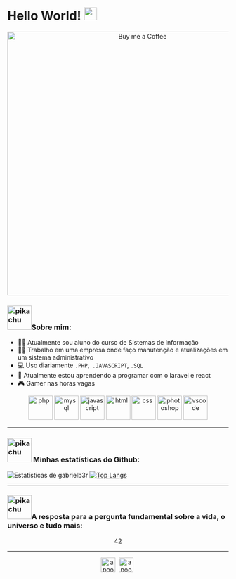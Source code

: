 # Hello World! <img src="https://lh3.googleusercontent.com/Lb6gPaMRJPtgng26fVcqSJZEO-78dyMvAOa9nfKXxU2dpBMx5_lW9gHRT7eANzmF8JEZg_RoAnWrbh14OUAvzcyFqsaDEvvpC0T0rQ=w600" width="29px">



<div align="center">
      <img align="center" alt="Buy me a Coffee" width="600px" src="https://images-wixmp-ed30a86b8c4ca887773594c2.wixmp.com/f/c83c004e-1370-4756-88e5-4071de797088/ddjk36s-36e736ed-a3f5-4ead-bc5a-2055ad79d8a7.gif?token=eyJ0eXAiOiJKV1QiLCJhbGciOiJIUzI1NiJ9.eyJzdWIiOiJ1cm46YXBwOjdlMGQxODg5ODIyNjQzNzNhNWYwZDQxNWVhMGQyNmUwIiwiaXNzIjoidXJuOmFwcDo3ZTBkMTg4OTgyMjY0MzczYTVmMGQ0MTVlYTBkMjZlMCIsIm9iaiI6W1t7InBhdGgiOiJcL2ZcL2M4M2MwMDRlLTEzNzAtNDc1Ni04OGU1LTQwNzFkZTc5NzA4OFwvZGRqazM2cy0zNmU3MzZlZC1hM2Y1LTRlYWQtYmM1YS0yMDU1YWQ3OWQ4YTcuZ2lmIn1dXSwiYXVkIjpbInVybjpzZXJ2aWNlOmZpbGUuZG93bmxvYWQiXX0.pgxwYJcrj6fKZmowAdX5HbdvaHWItqxLpSim41_sgC4" />

</div>



### <img src="https://emoji.gg/assets/emoji/5541-running-pikachu.gif" alt="pikachu" width="55" height="55"/>Sobre mim:

- :man_student: Atualmente sou aluno do curso de Sistemas de Informação 
- :construction_worker_man: Trabalho em uma empresa onde faço manutenção e atualizações em um sistema administrativo
- :computer: Uso diariamente ```.PHP```,``` .JAVASCRIPT```, ```.SQL```
- :rocket: Atualmente estou aprendendo a programar com o laravel e react
- :video_game: Gamer nas horas vagas

<p align="center">
      <img src="https://cdn.jsdelivr.net/gh/devicons/devicon/icons/php/php-plain.svg" alt="php" width="55" height="55"/> 
      <img src="https://cdn.jsdelivr.net/gh/devicons/devicon/icons/mysql/mysql-plain.svg" alt="mysql" width="55" height="55"/> 
      <img src="https://cdn.jsdelivr.net/gh/devicons/devicon/icons/javascript/javascript-plain.svg" alt="javascript" width="55" height="55"/>
      <img src="https://cdn.jsdelivr.net/gh/devicons/devicon/icons/html5/html5-original.svg" alt="html" width="55" height="55"/>
      <img src="https://cdn.jsdelivr.net/gh/devicons/devicon/icons/css3/css3-original.svg" alt="css" width="55" height="55"/> 
      <img src="https://cdn.jsdelivr.net/gh/devicons/devicon/icons/photoshop/photoshop-line.svg" alt="photoshop" width="55" height="55"/> 
      <img src="https://cdn.jsdelivr.net/gh/devicons/devicon/icons/vscode/vscode-original.svg" alt="vscode" width="55" height="55"/> 
</p>

---
### <img src="https://emoji.gg/assets/emoji/5541-running-pikachu.gif" alt="pikachu" width="55" height="55"/> Minhas estatísticas do Github:
![Estatísticas de gabrielb3r](https://github-readme-stats.vercel.app/api?username=gabrielb3r&show_icons=true&title_color=ffc857&icon_color=8ac926&text_color=daf7dc&bg_color=151515&hide=["stars"])
[![Top Langs](https://github-readme-stats.vercel.app/api/top-langs/?username=gabrielb3r&layout=compact&text_color=daf7dc&bg_color=151515)](https://github.com/anuraghazra/github-readme-stats)

---
### <img src="https://emoji.gg/assets/emoji/5541-running-pikachu.gif" alt="pikachu" width="55" height="55"/>A resposta para a pergunta fundamental sobre a vida, o universo e tudo mais:
<p align="center">42</p>

---
<p align="center">
      <a href="https://twitter.com/gabrielb3rnardo" target="blank"><img align="center" src="https://cdn2.iconfinder.com/data/icons/social-media-2285/512/1_Twitter3_colored_svg-512.png" alt="apoorv__tyagi" height="33" width="33" /></a>&nbsp;
      <a href="https://linkedin.com/in/gabrielb3rnardo" target="blank"><img align="center" src="https://cdn2.iconfinder.com/data/icons/social-media-2285/512/1_Linkedin_unofficial_colored_svg-512.png" alt="apoorvtyagi" height="33" width="33" /></a>&nbsp;
      
</p>

